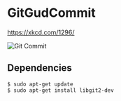 GitGudCommit
===

https://xkcd.com/1296/


![Git Commit](https://imgs.xkcd.com/comics/git_commit.png "Git Commit")

Dependencies
---

```
$ sudo apt-get update
$ sudo apt-get install libgit2-dev
```